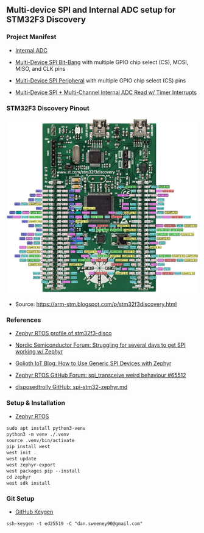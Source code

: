 ## Multi-device SPI and Internal ADC setup for STM32F3 Discovery

### Project Manifest
- [Internal ADC](https://github.com/sweeneyd/zephyr_rtos_stm32f3_discovery/tree/main/app_adc)

- [Multi-Device SPI Bit-Bang](https://github.com/sweeneyd/zephyr_rtos_stm32f3_discovery/tree/main/app_bb) with multiple GPIO chip select (CS), MOSI, MISO, and CLK pins 

- [Multi-Device SPI Peripheral](https://github.com/sweeneyd/zephyr_rtos_stm32f3_discovery/tree/main/app_adc) with multiple GPIO chip select (CS) pins 
- [Multi-Device SPI + Multi-Channel Internal ADC Read w/ Timer Interrupts](https://github.com/sweeneyd/zephyr_rtos_stm32f3_discovery/tree/main/app_spi_adc_timer)

### STM32F3 Discovery Pinout
![STM32F3 Discovery Pinout](https://github.com/sweeneyd/zephyr_rtos_stm32f3_discovery/blob/main/_misc_/stm32f3_disco_pinout.png)
- Source: https://arm-stm.blogspot.com/p/stm32f3discovery.html

### References
- [Zephyr RTOS profile of stm32f3-disco](https://docs.zephyrproject.org/latest/boards/st/stm32f3_disco/doc/index.html)

- [Nordic Semiconductor Forum: Struggling for several days to get SPI working w/ Zephyr](https://devzone.nordicsemi.com/f/nordic-q-a/96015/struggling-for-several-days-to-get-spi-working-w-zephyr)

- [Golioth IoT Blog: How to Use Generic SPI Devices with Zephyr](https://blog.golioth.io/how-to-use-generic-spi-devices-with-zephyr/)

- [Zephyr RTOS GitHub Forum: spi_transceive weird behaviour #65512](https://github.com/zephyrproject-rtos/zephyr/issues/65512)

- [disposedtrolly GitHub: spi-stm32-zephyr.md](https://gist.github.com/disposedtrolley/f0edbef0e65dbd7b56207e4ffc35c8d1)



### Setup & Installation
- [Zephyr RTOS](https://docs.zephyrproject.org/latest/develop/getting_started/index.html)

```
sudo apt install python3-venv
python3 -m venv ./.venv
source .venv/bin/activate
pip install west
west init .
west update
west zephyr-export
west packages pip --install
cd zephyr
west sdk install
```

### Git Setup

- [GitHub Keygen](https://docs.github.com/en/authentication/connecting-to-github-with-ssh/generating-a-new-ssh-key-and-adding-it-to-the-ssh-agent)

```
ssh-keygen -t ed25519 -C "dan.sweeney90@gmail.com"
```